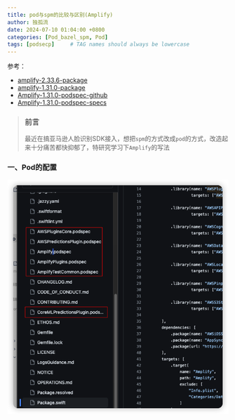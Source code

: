 ```yaml
---
title: pod与spm的比较与区别(Amplify)
author: 独孤流
date: 2024-07-10 01:04:00 +0800
categories: [Pod_bazel_spm, Pod]
tags: [podsecp]     # TAG names should always be lowercase
---
```


参考：
- [amplify-2.33.6-package](https://github.com/aws-amplify/amplify-swift/blob/2.33.6/Package.swift)
- [amplify-1.31.0-package](https://github.com/aws-amplify/amplify-swift/blob/1.31.0/Package.swift)
- [Amplify-1.31.0-podspec-github](https://github.com/aws-amplify/amplify-swift/blob/1.31.0/Amplify.podspec)
- [Amplify-1.31.0-podspec-specs](https://github.com/CocoaPods/Specs/blob/master/Specs/9/c/5/Amplify/1.31.0/Amplify.podspec.json)


> ### 前言
> 最近在搞亚马逊人脸识别SDK接入，想把`spm`的方式改成`pod`的方式，改造起来十分痛苦都快抑郁了，特研究学习下`Amplify`的写法

### 一、Pod的配置
![pod_spm_amplify1.png](/assets/img/pod/pod_spm_amplify1.png)